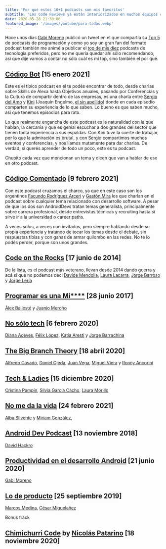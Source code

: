 ```yaml
---
title: 'Por qué estos 10+1 podcasts son mis favoritos'
subtitle: 'Los Code Reviews ya están interiorizados en muchos equipos como una herramienta para mejorar la calidad de su código, aunque en muchos de ellos esto provoca más incomodidad que beneficios, más conflictos internos que consensos, más pérdida de tiempo que resultados, de estas premisas nace esta historia donde contar algunos secretos de un buen y un mal code review.'
date: 2020-05-28 21:30:00
featured_image: '/images/youtube/para-todos.webp'
---
```


Hace unos días [Gabi Moreno](https://twitter.com/soygabimoreno) publicó un tweet en el que compartía su [Top 5](https://twitter.com/soygabimoreno/status/1382951008964390914) de podcasts de programación y como yo soy un gran fan del formato podcast también me animé a publicar el [top de mis diez](https://twitter.com/sdelamo/status/1385917458658308097) podcasts de tecnología preferidos, pero no me quería quedar ahí sólo recomendando, así que dije vamos a contar no sólo cuál es mi top, sino también el por qué. 

## [Código Bot](https://twitter.com/codigobotfm) [15 enero 2021]

Este es el típico podcast en el te podés encontrar de todo, desde charlas sobre Skillls de Alexa hasta Objetivos anuales, pasando por Conferencias y la Cultura de compartir dentro de las empresas, es una charla entre [Sergio del Amo](https://twitter.com/sdelamo) y [Kini](https://twitter.com/kinisoftware) (Joaquín Engelmo, [el sin apellido](https://twitter.com/sdelamo/status/1384743565033709569)) donde en cada episodio comparten su experiencia de lo que saben.
Lo bueno es que saben mucho, así que tenemos episodios para rato. 

Lo que realmente engancha de este podcast es la naturalidad con la que hablan, la cercanía y que es genial escuchar a dos grandes del sector que tienen tanta experiencia a sus espaldas. Con Kini tuve la suerte de trabajar, por lo que la admiración es brutal, y con Sergio compartimos muchos eventos y conferencias, y nos liamos mutamente para dar charlas. De verdad, si querés aprender de todo un poco, este es tu podcast.

Chupito cada vez que mencionan un tema y dicen que van a hablar de eso en otro podcast.

## [Código Comentado](https://twitter.com/CodComentadoPod) [9 febrero 2021]

Con este podcast cruzamos el charco, ya que en este caso son los argentinos [Facundo Rodríguez Arceri](https://twitter.com/facundomr) y [Gastón Mira](https://twitter.com/gastonmdq) los que charlan en el podcast sobre cualquier tema relacionado con desarrollo software. A pesar de que los dos son AndroidDevs tratan temas generalista, principalmente sobre carrera profesional, desde entrevistas técnicas y recruiting hasta si sirve ir a la universidad o career paths. 

A veces solos, a veces con invitados, pero siempre hablando desde su propia experiencia y tratando de tocar los temas desde el debate, sin respuestas tibias y con ganas de armar quilombo en las redes. No te lo podés perder, porque son unos grandes.

## [Code on the Rocks](https://twitter.com/codeontherocks) [17 junio de 2014]

De la lista, es el podcast más veterano, llevan desde 2014 dando guerra y acá sí que no podemos deci [Davide Mendolia](https://twitter.com/davideme), [Laura Lacarra](https://twitter.com/LauraLacarra), [Jorge Barroso](https://twitter.com/flipper83) y [Jorge Lería](https://twitter.com/jorgeleria)

## [Programar es una Mi****](https://twitter.com/progesunam) [28 junio 2017]

[Àlex Ballesté](https://twitter.com/sinmsinm) y [Juanjo Meroño](https://twitter.com/jjmerono)

## [No sólo tech](https://twitter.com/NoSoloTech) [6 febrero 2020]

[Diana Aceves](https://twitter.com/diana_aceves_), [Félix López](https://twitter.com/flopezluis), [Katia Aresti](https://twitter.com/karesti) y [Jorge Barrachina](https://twitter.com/NTKOG)

## [The Big Branch Theory](https://twitter.com/BigBranchTheory) [18 abril 2020]

[Alfredo Casado](https://twitter.com/AlfredoCasado), [Daniel Ojeda](https://twitter.com/SuuiGD), [Juan Vega](https://twitter.com/juandvegarguez), [Miguel Viera](https://twitter.com/mangelviera) y [Ronny Ancorini](https://twitter.com/RonnyAncorini)

## [Tech & Ladies](https://twitter.com/TechandLadies) [15 diciembre 2020]

[Cristina Pampín](https://twitter.com/cristina_pampin), [Silvia García Cacho](https://twitter.com/garcaplay), [Laura Morillo](https://twitter.com/laura_morillo)

## [No me da la vida](https://twitter.com/nomedalavidadev) [24 febrero 2021]

[Alba Silvente](https://twitter.com/dawntraoz) y [Miriam González](https://twitter.com/miriamgonp), 

## [Android Dev Podcast](https://twitter.com/androiddevpod) [13 noviembre 2018]

[David Hackro](https://twitter.com/DavidHackro)

## [Productividad en el desarrollo Android](https://twitter.com/soygabimoreno) [21 junio 2020]

[Gabi Moreno](https://twitter.com/soygabimoreno)

## [Lo de producto](https://twitter.com/lodeproducto) [25 septiembre 2019]

[Marcos Medina](https://twitter.com/TheWarcos), [César Miguelañez](https://twitter.com/heycesr)

Bonus track

## [Chimichurri Code](https://chimichurrico.de/) by [Nicolás Patarino](https://twitter.com/npatarino) [18 noviembre 2020]

